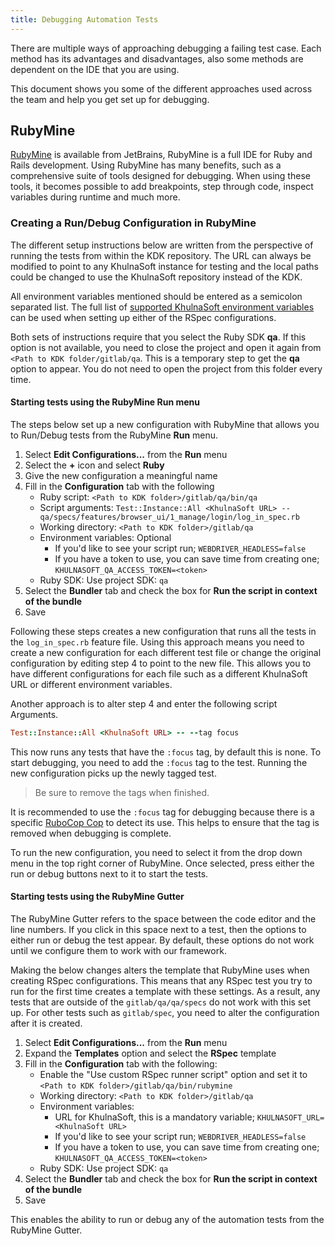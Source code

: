 ```yaml
---
title: Debugging Automation Tests
---
```


There are multiple ways of approaching debugging a failing test case. Each method has its advantages and
disadvantages, also some methods are dependent on the IDE that you are using.

This document shows you some of the different approaches used across the team and help you get set up for debugging.

## RubyMine

[RubyMine](https://www.jetbrains.com/ruby/) is available from JetBrains, RubyMine is a full IDE for Ruby and
Rails development. Using RubyMine has many benefits, such as a comprehensive suite of tools designed for
debugging. When using these tools, it becomes possible to add breakpoints, step through code, inspect variables during
runtime and much more.

### Creating a Run/Debug Configuration in RubyMine

The different setup instructions below are written from the perspective of running the tests from within the KDK
repository. The URL can always be modified to point to any KhulnaSoft instance for testing and the local paths could be
changed to use the KhulnaSoft repository instead of the KDK.

All environment variables mentioned should be entered as a semicolon separated list. The full list of
[supported KhulnaSoft environment variables](https://gitlab.com/gitlab-org/gitlab-qa/-/blob/master/docs/what_tests_can_be_run.md#supported-gitlab-environment-variables)
 can be used when setting up either of the RSpec configurations.

Both sets of instructions require that you select the Ruby SDK **qa**. If this option is not available, you need to
close the project and open it again from `<Path to KDK folder/gitlab/qa`. This is a temporary step to get the **qa**
option to appear. You do not need to open the project from this folder every time.

#### Starting tests using the RubyMine **Run** menu

The steps below set up a new configuration with RubyMine that allows you to Run/Debug tests from the RubyMine
**Run** menu.

1. Select **Edit Configurations...** from the **Run** menu
1. Select the **+** icon and select **Ruby**
1. Give the new configuration a meaningful name
1. Fill in the **Configuration** tab with the following
   - Ruby script: `<Path to KDK folder>/gitlab/qa/bin/qa`
   - Script arguments: `Test::Instance::All <KhulnaSoft URL> -- qa/specs/features/browser_ui/1_manage/login/log_in_spec.rb`
   - Working directory: `<Path to KDK folder>/gitlab/qa`
   - Environment variables: Optional
     - If you'd like to see your script run; `WEBDRIVER_HEADLESS=false`
     - If you have a token to use, you can save time from creating one; `KHULNASOFT_QA_ACCESS_TOKEN=<token>`
   - Ruby SDK: Use project SDK: `qa`
1. Select the **Bundler** tab and check the box for **Run the script in context of the bundle**
1. Save

Following these steps creates a new configuration that runs all the tests in the `log_in_spec.rb` feature file.
Using this approach means you need to create a new configuration for each different test file or change the original
configuration by editing step 4 to point to the new file. This allows you to have different configurations for each
file such as a different KhulnaSoft URL or different environment variables.

Another approach is to alter step 4 and enter the following script Arguments.

```ruby
Test::Instance::All <KhulnaSoft URL> -- --tag focus
```

This now runs any tests that have the `:focus` tag, by default this is none. To start debugging, you
need to add the `:focus` tag to the test. Running the new configuration picks up the newly tagged test.

> Be sure to remove the tags when finished.

It is recommended to use the `:focus` tag for debugging because there is a specific
[RuboCop Cop](https://www.rubydoc.info/gems/rubocop-rspec/RuboCop/Cop/RSpec/Focus) to detect its use. This helps
to ensure that the tag is removed when debugging is complete.

To run the new configuration, you need to select it from the drop down menu in the top right corner of RubyMine. Once
selected, press either the run or debug buttons next to it to start the tests.

#### Starting tests using the RubyMine Gutter

The RubyMine Gutter refers to the space between the code editor and the line numbers. If you click in this space next
to a test, then the options to either run or debug the test appear. By default, these options do not work until we
configure them to work with our framework.

Making the below changes alters the template that RubyMine uses when creating RSpec configurations. This means that
any RSpec test you try to run for the first time creates a template with these settings. As a result, any tests that
are outside of the `gitlab/qa/qa/specs` do not work with this set up. For other tests such as `gitlab/spec`, you
need to alter the configuration after it is created.

1. Select **Edit Configurations...** from the **Run** menu
1. Expand the **Templates** option and select the **RSpec** template
1. Fill in the **Configuration** tab with the following:
   - Enable the "Use custom RSpec runner script" option and set it to `<Path to KDK folder>/gitlab/qa/bin/rubymine`
   - Working directory: `<Path to KDK folder>/gitlab/qa`
   - Environment variables:
     - URL for KhulnaSoft, this is a mandatory variable; `KHULNASOFT_URL=<KhulnaSoft URL>`
     - If you'd like to see your script run; `WEBDRIVER_HEADLESS=false`
     - If you have a token to use, you can save time from creating one; `KHULNASOFT_QA_ACCESS_TOKEN=<token>`
   - Ruby SDK: Use project SDK: `qa`
1. Select the **Bundler** tab and check the box for **Run the script in context of the bundle**
1. Save

This enables the ability to run or debug any of the automation tests from the RubyMine Gutter.
